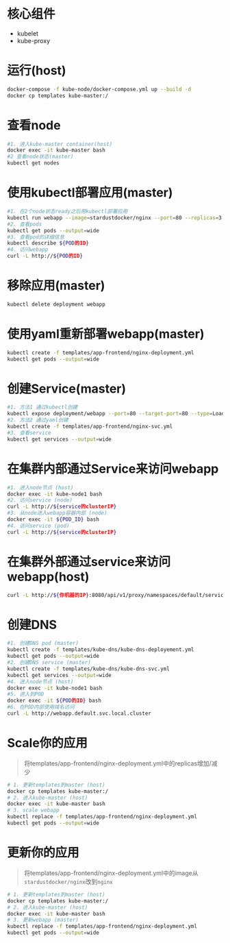 # 核心组件
- kubelet
- kube-proxy

# 运行(host)
```sh
docker-compose -f kube-node/docker-compose.yml up --build -d
docker cp templates kube-master:/
```

# 查看node
```sh
#1. 进入kube-master container(host)
docker exec -it kube-master bash
#2 查看node状态(master)
kubectl get nodes
```

# 使用kubectl部署应用(master)
```sh
#1. 在2个node状态ready之后用kubectl部署应用
kubectl run webapp --image=stardustdocker/nginx --port=80 --replicas=3
#2. 查看pods
kubectl get pods --output=wide
#3. 查看pod的详细信息
kubectl describe ${POD的ID}
#4. 访问webapp
curl -L http://${POD的ID}
```

# 移除应用(master)
```sh
kubectl delete deployment webapp
```

# 使用yaml重新部署webapp(master)
```sh
kubectl create -f templates/app-frontend/nginx-deployment.yml
kubectl get pods --output=wide
```

# 创建Service(master)
```sh
#1. 方法1 通过kubectl创建
kubectl expose deployment/webapp --port=80 --target-port=80 --type=LoadBalancer --name=webapp-lb
#2. 方法2 通过yaml创建
kubectl create -f templates/app-frontend/nginx-svc.yml
#3. 查看service
kubectl get services --output=wide
```

# 在集群内部通过Service来访问webapp
```sh
#1. 进入node节点 (host)
docker exec -it kube-node1 bash
#2. 访问service (node)
curl -L http://${service的clusterIP}
#3. 从node进入webapp容器内部 (node)
docker exec -it ${POD_ID} bash
#4. 访问service (pod)
curl -L http://${service的clusterIP}
```

# 在集群外部通过service来访问webapp(host)
```sh
curl -L http://${你机器的IP}:8080/api/v1/proxy/namespaces/default/services/webapp-lb:80
```

# 创建DNS
```sh
#1. 创建DNS pod (master)
kubectl create -f templates/kube-dns/kube-dns-deployement.yml
kubectl get pods --output=wide
#2. 创建DNS service (master)
kubectl create -f templates/kube-dns/kube-dns-svc.yml
kubectl get services --output=wide
#4. 进入node节点 (host)
docker exec -it kube-node1 bash
#5. 进入到POD
docker exec -it ${POD的ID} bash
#6. 在POD内部使用域名访问
curl -L http://webapp.default.svc.local.cluster
```

# Scale你的应用
> 将templates/app-frontend/nginx-deployment.yml中的replicas增加/减少
```bash
# 1. 更新templates到master (host)
docker cp templates kube-master:/
# 2. 进入kube-master (host)
docker exec -it kube-master bash
# 3. scale webapp
kubectl replace -f templates/app-frontend/nginx-deployment.yml
kubectl get pods --output=wide
```

# 更新你的应用
> 将templates/app-frontend/nginx-deployment.yml中的image从`stardustdocker/nginx`改到`nginx`
```bash
# 1. 更新templates到master (host)
docker cp templates kube-master:/
# 2. 进入kube-master (host)
docker exec -it kube-master bash
# 3. 更新webapp (master)
kubectl replace -f templates/app-frontend/nginx-deployment.yml
kubectl get pods --output=wide
```